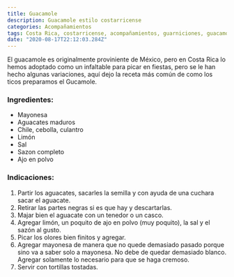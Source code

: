```yaml
---
title: Guacamole
description: Guacamole estilo costarricense
categories: Acompañamientos
tags: Costa Rica, costarricense, acompañamientos, guarniciones, guacamole, aguacate
date: "2020-08-17T22:12:03.284Z"
---
```

El guacamole es originalmente proviniente de México, pero en Costa Rica lo hemos adoptado como un infaltable para picar en fiestas, pero se le han hecho algunas variaciones, aquí dejo la receta más común de como los ticos preparamos el Gucamole.

### Ingredientes:

- Mayonesa
- Aguacates maduros
- Chile, cebolla, culantro
- Limón
- Sal
- Sazon completo
- Ajo en polvo

### Indicaciones:

1. Partir los aguacates, sacarles la semilla y con ayuda de una cuchara sacar el aguacate.
2. Retirar las partes negras si es que hay y descartarlas.
3. Majar bien el aguacate con un tenedor o un casco.
4. Agregar limón, un poquito de ajo en polvo (muy poquito), la sal y el sazón al gusto.
5. Picar los olores bien finitos y agregar.
6. Agregar mayonesa de manera que no quede demasiado pasado porque sino va a saber solo a mayonesa. No debe de quedar demasiado blanco. Agregar solamente lo necesario para que se haga cremoso.
7. Servir con tortillas tostadas.
